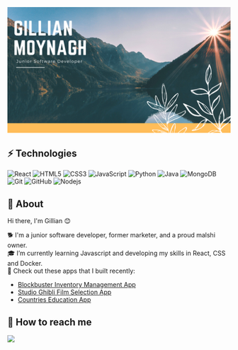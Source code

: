 ![cover](https://github.com/CleoBrown/CleoBrown/blob/main/cover.png/Modern%20Minimal%20Technology%20Background%20Facebook%20Cover.png)

## ⚡ Technologies

![React](https://img.shields.io/badge/-React-black?style=flat-square&logo=react)
![HTML5](https://img.shields.io/badge/-HTML5-E34F26?style=flat-square&logo=html5&logoColor=white)
![CSS3](https://img.shields.io/badge/-CSS3-1572B6?style=flat-square&logo=css3)
![JavaScript](https://img.shields.io/badge/-JavaScript-black?style=flat-square&logo=javascript)
![Python](https://img.shields.io/badge/-Python-black?style=flat-square&logo=Python)
![Java](https://img.shields.io/badge/-java-E34A86?style=flat-square&logo=java)
![MongoDB](https://img.shields.io/badge/-MongoDB-black?style=flat-square&logo=mongodb)
![Git](https://img.shields.io/badge/-Git-black?style=flat-square&logo=git)
![GitHub](https://img.shields.io/badge/-GitHub-181717?style=flat-square&logo=github)
![Nodejs](https://img.shields.io/badge/-Nodejs-black?style=flat-square&logo=Node.js)

## 🌵 About

Hi there, I'm Gillian 😊<br>

🐕 I'm a junior software developer, former marketer, and a proud malshi owner.<br>
🎓 I’m currently learning Javascript  and developing my skills in React, CSS and Docker.<br>
👀 Check out these apps that I built recently:<br>
- [Blockbuster Inventory Management App](https://github.com/CleoBrown/blockbuster_video_python_project)<br> 
- [Studio Ghibli Film Selection App](https://github.com/CleoBrown/studio_ghibli_react_api_app)<br>
- [Countries Education App](https://github.com/CleoBrown/countries_educational_react_app)<br>


## 💬 How to reach me
<a target="_blank" href="https://www.linkedin.com/in/gillian-b-moynagh"><img src="https://img.shields.io/badge/-LinkedIn-0077B5?style=for-the-badge&logo=Linkedin&logoColor=white"></img></a>


